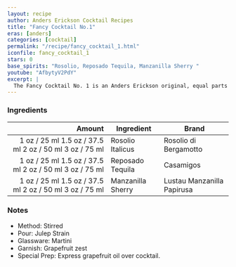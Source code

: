 ```yaml
---
layout: recipe
author: Anders Erickson Cocktail Recipes
title: "Fancy Cocktail No.1"
eras: [anders]
categories: [cocktail]
permalink: "/recipe/fancy_cocktail_1.html"
iconfile: fancy_cocktail_1
stars: 0
base_spirits: "Rosolio, Reposado Tequila, Manzanilla Sherry "
youtube: "AfbytyV2PdY"
excerpt: |
  The Fancy Cocktail No. 1 is an Anders Erickson original, equal parts recipe pairing the citrus/floral notes in Italicus Rosolio di Bergamotto with a reposado tequila and a dry sherry. Each component supports the next, elevating this cocktail in perfect balance. It's an elegant, spirit forward sipper.
---
```


### Ingredients

| Amount | Ingredient        | Brand                      |
| -----: | ----------------- | -------------------------- |
|   <span class="onex active">1 oz / 25 ml</span> <span class="onehalfx">1.5 oz / 37.5 ml</span> <span class="twox">2 oz / 50 ml</span> <span class="threex">3 oz / 75 ml</span> | Rosolio Italicus  | Rosolio di Bergamotto      |
|   <span class="onex active">1 oz / 25 ml</span> <span class="onehalfx">1.5 oz / 37.5 ml</span> <span class="twox">2 oz / 50 ml</span> <span class="threex">3 oz / 75 ml</span> | Reposado Tequila  | Casamigos                  |
|   <span class="onex active">1 oz / 25 ml</span> <span class="onehalfx">1.5 oz / 37.5 ml</span> <span class="twox">2 oz / 50 ml</span> <span class="threex">3 oz / 75 ml</span> | Manzanilla Sherry | Lustau Manzanilla Papirusa |

### Notes

- Method: Stirred
- Pour: Julep Strain
- Glassware: Martini
- Garnish: Grapefruit zest
- Special Prep: Express grapefruit oil over cocktail.

